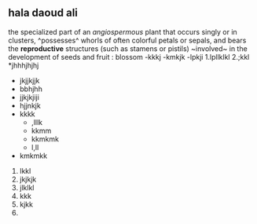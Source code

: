 ## hala daoud ali 

the specialized part of an *angiospermous* plant that occurs singly or in clusters, ^possesses^ whorls of often colorful petals or sepals, and bears the **reproductive** structures (such as stamens or pistils) ~involved~ in the development of seeds and fruit : blossom
-kkkj
-kmkjk
-lpkji
1.lpllklkl
2.;kkl
   *jhhhjhjhj
   * jkjjkjjk
   * bbhjhh
   * jjkjkjiji
   * hjjnkjk
   * kkkk 
     * ,lllk
     * kkmm
     * kkmkmk
     * l,ll
   * kmkmkk
  1. lkkl
  2. jkjkjk
  3. jlklkl
  4. kkk
  5. kjkk
  6. 

   